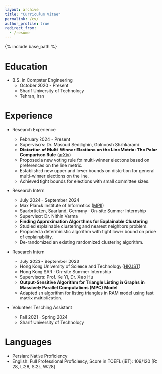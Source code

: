 ```yaml
---
layout: archive
title: "Curriculum Vitae"
permalink: /cv/
author_profile: true
redirect_from:
  - /resume
---
```


{% include base_path %}

Education
======
* B.S. in Computer Engineering
    * October 2020 - Present
    * Sharif University of Technology
    * Tehran, Iran

[//]: # (    * Relevant Coursework: [List relevant courses])

[//]: # (    * Honors and Awards: [List any honors or awards])

Experience
======

* Research Experience 
  * February 2024 - Present
  * Supervisors: Dr. Masoud Seddighin, Golnoosh Shahkarami
  * **Distortion of Multi-Winner Elections on the Line Metric: The Polar Comparison Rule** ([arXiv](https://arxiv.org/abs/2411.13720))
  * Proposed a new voting rule for multi-winner elections based on preferences on the line metric.
  * Established new upper and lower bounds on distortion for general multi-winner elections on the line.
  * Achieved tight bounds for elections with small committee sizes.

* Research Intern
  * July 2024 - September 2024
  * Max Planck Institute of Informatics ([MPII](https://www.mpi-inf.mpg.de/))
  * Saarbrücken, Saarland, Germany · On-site Summer Internship
  * Supervisor: Dr. Nithin Varma
  * **Finding Approximation Algorithms for Explainable Clustering**
  * Studied explainable clustering and nearest neighbors problem.
  * Proposed a deterministic algorithm with tight lower bound on price of explainability.
  * De-randomized an existing randomized clustering algorithm.

* Research Intern
  * July 2023 - September 2023
  * Hong Kong University of Science and Technology ([HKUST](https://hkust.edu.hk))
  * Hong Kong SAR · On-site Summer Internship
  * Supervisors: Prof. Ke Yi, Dr. Xiao Hu
  * **Output-Sensitive Algorithm for Triangle Listing in Graphs in Massively Parallel Computations (MPC) Model**
  * Adapted an algorithm for listing triangles in RAM model using fast matrix multiplication.

* Volunteer Teaching Assistant
  * Fall 2021 - Spring 2024
  * Sharif University of Technology 

[//]: # (  * Designed and graded exams and assignments in several courses, including _Discrete Structures_, _Data Structures and Algorithms_, _Probability and Statistics_, _Database Design_, etc.)

[//]: # (  * Led a team of TAs and mentors as Head Teaching Assistant in _Design of Algorithms_ and _Discrete Structures_.)

[//]: # (* Expert Backend Developer)

[//]: # (    * February 2022 - February 2023)

[//]: # (    * [Tapsi]&#40;https://www.linkedin.com/company/tapsi/about/&#41;, an online transportation platform)

[//]: # (    * Tehran, Iran · Full time)

[//]: # (    * Worked on a project named _Tapsi Pack_, a tool for scheduled goods delivery.)

[//]: # ([//]: # &#40;    * Contributed to the design and implementation of the project, and successfully launching the product in beta release and the final version. Utilized microservice architecture, Spring Boot, and reactive programming paradigms.&#41;)
[//]: # ()
[//]: # (* Math Olympiad Instructor)

[//]: # (    * July 2020 - September 2022)

[//]: # (    * Salam Highschool Olympiad Club)

[//]: # (    * Taught Algebra and Combinatorics to younger high school students volunteering for Math Olympiads competitions.)

[//]: # (* Young Scholars Club Member)

[//]: # (  * 2020 - 2022 )

[//]: # (  * Member of problem selection and grading committees of several Iranian Mathematical Olympiad contests, including the Iranian National Mathematical Competition and Team Selection Tests.)

[//]: # (Skills)

[//]: # (======)

[//]: # (* Tools: LaTeX, Spring Boot Framework, MongoDB, PostgreSQL, Git)

[//]: # (* Programming Languages: C, Python, Java, Kotlin)

[//]: # (* Miscellaneous: Piano, Tombak &#40;Persian musical instrument&#41;, Mountain Climbing)

Languages
======
* Persian: Native Proficiency
* English: Full Professional Proficiency, Score in TOEFL (iBT): 109/120 [R: 28, L:28, S:25, W:28]
